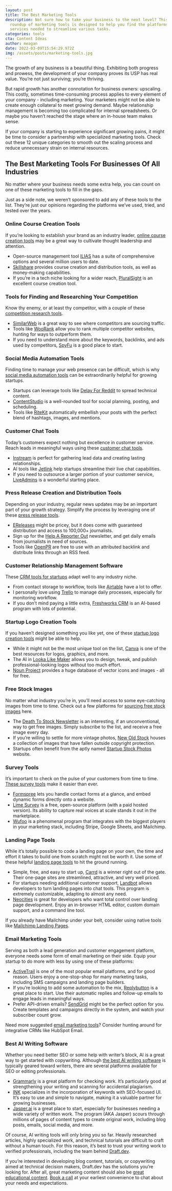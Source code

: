 ```yaml
---
layout: post
title: The Best Marketing Tools
description: Not sure how to take your business to the next level? This big
  roundup of marketing tools is designed to help you find the platforms and
  services needed to streamline various tasks.
categories: tools
cta: Content Ideas
author: meagan
date: 2022-03-09T15:54:29.972Z
img: /assets/posts/marketing-tools.jpg
---
```

The growth of any business is a beautiful thing. Exhibiting both progress and prowess, the development of your company proves its USP has real value. You’re not just surviving; you’re thriving.

But rapid growth has another connotation for business owners: upscaling. This costly, sometimes time-consuming process applies to every element of your company - including marketing. Your marketers might not be able to create enough collateral to meet growing demand. Maybe relationship management is becoming too complicated for internal spreadsheets. Or maybe you haven’t reached the stage where an in-house team makes sense.

<!-- signup -->

If your company is starting to experience significant growing pains, it might be time to consider a partnership with specialized marketing tools. Check out these 12 unique categories to smooth out the scaling process and reduce unnecessary strain on internal resources.

## The Best Marketing Tools For Businesses Of All Industries

No matter where your business needs some extra help, you can count on one of these marketing tools to fill in the gaps. 

Just as a side note, we weren’t sponsored to add any of these tools to the list. They’re just our opinions regarding the platforms we’ve used, tried, and tested over the years. 

### Online Course Creation Tools

If you’re looking to establish your brand as an industry leader, [online course creation tools](https://draft.dev/learn/course-creation-tools) may be a great way to cultivate thought leadership and attention.

* Open-source management tool [ILIAS](https://www.ilias.de/docu/goto_docu_root_1.html) has a suite of comprehensive options and several million users to date.
* [Skillshare](https://www.skillshare.com/teach) provides course creation and distribution tools, as well as money-making capabilities.
* If you’re in a tech niche looking for a wider reach, [PluralSight](https://www.pluralsight.com/teach) is an excellent course creation tool.

### Tools for Finding and Researching Your Competition

Know thy enemy, or at least thy competitor, with a couple of these [competition research tools](https://draft.dev/learn/competition-research-tools).

* [SimilarWeb](https://www.similarweb.com/) is a great way to see where competitors are sourcing traffic.
* Tools like [WooRank](https://www.woorank.com/) allow you to rank multiple competitor websites, hunting for ways to outperform them.
* If you need to understand more about the keywords, backlinks, and ads used by competitors, [SpyFu](https://www.spyfu.com/) is a good place to start.

### Social Media Automation Tools

Finding time to manage your web presence can be difficult, which is why [social media automation tools](https://draft.dev/learn/social-media-automation) can be extraordinarily helpful for growing startups.

* Startups can leverage tools like [Delay For Reddit](https://www.delayforreddit.com/) to spread technical content.
* [ContentStudio](https://contentstudio.io/) is a well-rounded tool for social planning, posting, and scheduling.
* Tools like [RiteKit](http://ritekit.com/) automatically embellish your posts with the perfect blend of hashtags, images, and mentions.

### Customer Chat Tools

Today’s customers expect nothing but excellence in customer service. Reach leads in meaningful ways using these [customer chat tools](https://draft.dev/learn/customer-chat-tools).

* [Instream](http://instream.io/en/) is perfect for gathering lead data and creating lasting relationships.
* AI tools like [Jetlink](https://jetlink.io/) help startups streamline their live chat capabilities.
* If you need to outsource a larger portion of your customer service, [LiveAdmins](https://www.liveadmins.com/) is a wonderful starting place.

### Press Release Creation and Distribution Tools

Depending on your industry, regular news updates may be an important part of your growth strategy. Simplify the process by leveraging one of these [press release tools](https://draft.dev/learn/press-release-tools).

* [EReleases](https://www.ereleases.com/) might be pricey, but it does come with guaranteed distribution and access to 100,000+ journalists.
* Sign up for the [Help A Reporter Out](https://www.helpareporter.com/) newsletter, and get daily emails from journalists in need of sources.
* Tools like [OpenPR](https://www.openpr.com/) are free to use with an attributed backlink and distribute links through an RSS feed.

### Customer Relationship Management Software

These [CRM tools for startups](https://draft.dev/learn/crm-startups) adapt well to any industry niche.

* From contact storage to workflow, tools like [Airtable](https://airtable.com/invite/r/4EaSmQNr) have a lot to offer.
* I personally love using [Trello](https://trello.com/) to manage daily processes, especially for monitoring workflow.
* If you don’t mind paying a little extra, [Freshworks CRM](https://www.freshworks.com/freshsales-crm/) is an AI-based program with lots of potential.

### Startup Logo Creation Tools

If you haven’t designed something you like yet, one of these [startup logo creation tools](https://draft.dev/learn/logo-creation-tools) might be able to help.

* While it might not be the most unique tool on the list, [Canva](https://www.canva.com/) is one of the best resources for logos, graphics, and more.
* The AI in [Looka Like Maker](https://looka.com/logo-maker/) allows you to design, tweak, and publish professional-looking logos without too much effort.
* [Noun Project](https://thenounproject.com/) provides a huge database of vector icons and images - all for free.

### Free Stock Images

No matter what industry you’re in, you’ll need access to some eye-catching images from time to time. Check out a few platforms for [sourcing free stock images](https://draft.dev/learn/free-stock-images) here.

* The [Death To Stock Newsletter](https://deathtothestockphoto.com/) is an interesting, if an unconventional, way to get free images. Simply subscribe to the list, and receive a free image every day.
* If you’re willing to settle for more vintage photos, [New Old Stock](https://nos.twnsnd.co/) houses a collection of images that have fallen outside copyright protection.
* Startups often benefit from the aptly named [Startup Stock Photos](http://startupstockphotos.com/) website.

### Survey Tools

It’s important to check on the pulse of your customers from time to time. [These survey tools](https://draft.dev/learn/survey-tools) make it easier than ever.

* [Formspree](https://formspree.io/) lets you handle contact forms at a glance, and embed dynamic forms directly onto a website.
* [Lime Survey](https://www.limesurvey.org/) is a free, open-source platform (with a paid hosted version). Its ability to capture real voices at scale stands it out in the marketplace.
* [Wufoo](https://www.wufoo.com/gallery/templates/surveys/) is a phenomenal program that integrates with the biggest players in your marketing stack, including Stripe, Google Sheets, and Mailchimp.

### Landing Page Tools

While it’s totally possible to code a landing page on your own, the time and effort it takes to build one from scratch might not be worth it. Use some of these helpful [landing page tools](https://draft.dev/learn/landing-page-tools) to hit the ground running.

* Simple, free, and easy to start up, [Carrd](https://carrd.co/) is a winner right out of the gate. Their one-page sites are streamlined, attractive, and very well priced.
* For startups needing additional customer support, [Landbot](https://landbot.io/) allows developers to turn landing pages into chat tools. This program is extremely customizable, adapting to almost any need.
* [Neocities](https://neocities.org/) is great for developers who want total control over landing page development. Enjoy an in-browser HTML editor, custom domain support, and a command line tool.

If you already have Mailchimp under your belt, consider using native tools like [Mailchimp Landing Pages](https://mailchimp.com/features/landing-pages/).

### Email Marketing Tools

Serving as both a lead generation and customer engagement platform, everyone needs some form of email marketing on their side. Equip your startup to do more with less by using one of these platforms:

* [ActiveTrail](https://www.activetrail.com/email_marketing_software/) is one of the most popular email platforms, and for good reason. Users enjoy a one-stop-shop for many marketing tasks, including SMS campaigns and landing page builders. 
* If you’re looking to add some automation to the mix, [Replybutton](https://replybutton.com/) is a great place to start. Use their automatic replies and follow-up emails to engage leads in meaningful ways.
* Prefer API-driven emails? [SendGrid](https://sendgrid.com/) might be the perfect option for you. Create templates and campaigns directly in the system, and watch your subscriber count grow.

Need more suggested [email marketing tools](https://draft.dev/learn/email-marketing-tools)? Consider hunting around for integrative CRMs like HubSpot Email.

### Best AI Writing Software

Whether you need better SEO or some help with writer’s block, AI is a great way to get started with copywriting. Although [the best AI writing software](https://draft.dev/learn/the-best-ai-writing-software-in-2022) is typically geared toward writers, there are several platforms available for SEO or editing professionals.

* [Grammarly](https://www.grammarly.com/) is a great platform for checking work. It’s particularly good at strengthening your writing and scanning for accidental plagiarism.
* [INK](https://inkforall.com/) specializes in the incorporation of keywords with  SEO-focused UI. It’s easy to use and simple to navigate, making it a valuable partner for growing businesses.
* [Jasper.ai](https://www.jasper.ai/) is a great place to start, especially for businesses needing a wide variety of written work. The program (AKA Jasper) scours through millions of pages of content types to create original work, including blog posts, emails, social media, and more. 

Of course, AI writing tools will only bring you so far. Heavily researched articles, highly specialized work, and technical tutorials are difficult to craft without a human touch. For this reason, it’s best to trust your writing work to verified professionals, including the team behind [Draft.dev](https://draft.dev).

If you’re interested in developing blog content, tutorials, or copywriting aimed at technical decision makers, Draft.dev has the solutions you’re looking for. After all, great marketing content should also be [great educational content](https://draft.dev/about). [Book a call](https://draft.dev/call) at your earliest convenience to chat about your needs and expectations.
